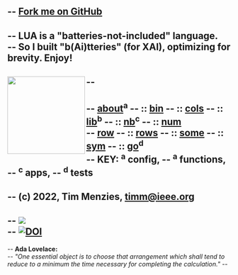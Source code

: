 -- <span id="forkongithub"><a href="https://github.com/timm/shortr#shortrlua--less-but-better-xai-eyes">Fork me on GitHub</a></span>
-- 
-- LUA is a "batteries-not-included" language.   
-- So I built "b(Ai)tteries" (for XAI), optimizing for brevity.  Enjoy!
--
-- <img align=left width=175   src="ada.png">
-- 
-- [about](about.html)<sup>a</sup>
-- :: [bin](bin.html)
-- :: [cols](cols.html)
-- :: [lib](lib.html)<sup>b</sup>
-- :: [nb](nb.html)<sup>c</sup>
-- :: [num](num.html)    
--    [row](row.html)
-- :: [rows](rows.html)
-- :: [some](some.html)
-- :: [sym](sym.html)
-- :: [go](go.html)<sup>d</sup>    
-- **KEY:** <sup>a</sup> config, 
-- <sup>a</sup> functions, 
-- <sup>c</sup> apps, 
-- <sup>d</sup> tests   
-- 
-- (c) 2022, Tim Menzies, <timm@ieee.org>
--
-- <a href="https://opensource.org/licenses/BSD-2-Clause"><img  src="https://img.shields.io/badge/License-BSD%202--Clause-orange.svg"></a>   
-- <a href="https://zenodo.org/badge/latestdoi/206205826"> <img  src="https://zenodo.org/badge/206205826.svg" alt="DOI"></a> <br>
-- 
--  **Ada Lovelace:**    
-- _"One essential object is to choose that arrangement which shall tend to reduce to a minimum the time necessary for completing the calculation."_ 
-- <br clear=all>
